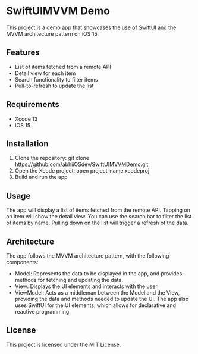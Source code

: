 # SwiftUIMVVM Demo

This project is a demo app that showcases the use of SwiftUI and the MVVM architecture pattern on iOS 15.

## Features
- List of items fetched from a remote API
- Detail view for each item
- Search functionality to filter items
- Pull-to-refresh to update the list

## Requirements
- Xcode 13
- iOS 15

## Installation
1. Clone the repository: git clone https://github.com/abhiiOSdev/SwiftUIMVVMDemo.git
2. Open the Xcode project: open project-name.xcodeproj
3. Build and run the app

## Usage
The app will display a list of items fetched from the remote API. Tapping on an item will show the detail view. You can use the search bar to filter the list of items by name. Pulling down on the list will trigger a refresh of the data.

## Architecture
The app follows the MVVM architecture pattern, with the following components:

- Model: Represents the data to be displayed in the app, and provides methods for fetching and updating the data.
- View: Displays the UI elements and interacts with the user.
- ViewModel: Acts as a middleman between the Model and the View, providing the data and methods needed to update the UI.
The app also uses SwiftUI for the UI elements, which allows for declarative and reactive programming.

## License
This project is licensed under the MIT License.
